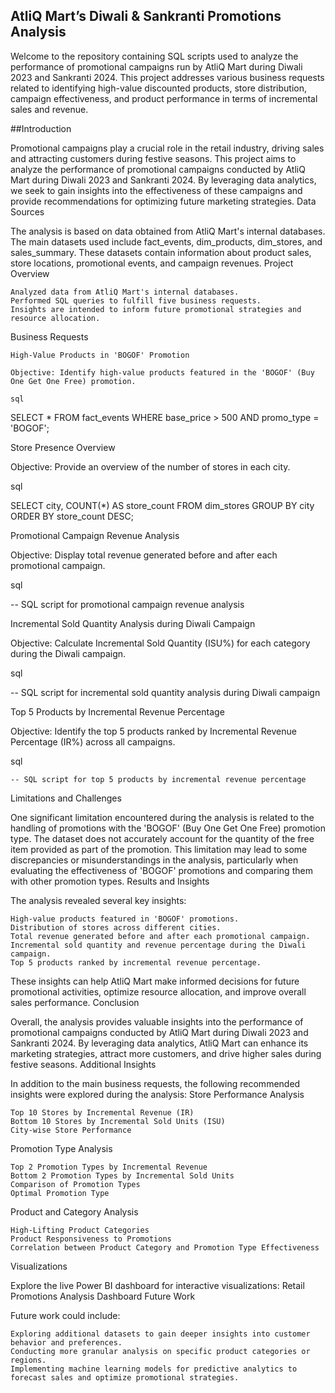 ## AtliQ Mart’s Diwali & Sankranti Promotions Analysis

Welcome to the repository containing SQL scripts used to analyze the performance of promotional campaigns run by AtliQ Mart during Diwali 2023 and Sankranti 2024. This project addresses various business requests related to identifying high-value discounted products, store distribution, campaign effectiveness, and product performance in terms of incremental sales and revenue.

##Introduction

Promotional campaigns play a crucial role in the retail industry, driving sales and attracting customers during festive seasons. This project aims to analyze the performance of promotional campaigns conducted by AtliQ Mart during Diwali 2023 and Sankranti 2024. By leveraging data analytics, we seek to gain insights into the effectiveness of these campaigns and provide recommendations for optimizing future marketing strategies.
Data Sources

The analysis is based on data obtained from AtliQ Mart's internal databases. The main datasets used include fact_events, dim_products, dim_stores, and sales_summary. These datasets contain information about product sales, store locations, promotional events, and campaign revenues.
Project Overview

    Analyzed data from AtliQ Mart's internal databases.
    Performed SQL queries to fulfill five business requests.
    Insights are intended to inform future promotional strategies and resource allocation.

Business Requests

    High-Value Products in 'BOGOF' Promotion

    Objective: Identify high-value products featured in the 'BOGOF' (Buy One Get One Free) promotion.

    sql

SELECT * 
FROM fact_events 
WHERE base_price > 500 
AND promo_type = 'BOGOF';

Store Presence Overview

Objective: Provide an overview of the number of stores in each city.

sql

SELECT city, COUNT(*) AS store_count
FROM dim_stores
GROUP BY city
ORDER BY store_count DESC;

Promotional Campaign Revenue Analysis

Objective: Display total revenue generated before and after each promotional campaign.

sql

-- SQL script for promotional campaign revenue analysis

Incremental Sold Quantity Analysis during Diwali Campaign

Objective: Calculate Incremental Sold Quantity (ISU%) for each category during the Diwali campaign.

sql

-- SQL script for incremental sold quantity analysis during Diwali campaign

Top 5 Products by Incremental Revenue Percentage

Objective: Identify the top 5 products ranked by Incremental Revenue Percentage (IR%) across all campaigns.

sql

    -- SQL script for top 5 products by incremental revenue percentage

Limitations and Challenges

One significant limitation encountered during the analysis is related to the handling of promotions with the 'BOGOF' (Buy One Get One Free) promotion type. The dataset does not accurately account for the quantity of the free item provided as part of the promotion. This limitation may lead to some discrepancies or misunderstandings in the analysis, particularly when evaluating the effectiveness of 'BOGOF' promotions and comparing them with other promotion types.
Results and Insights

The analysis revealed several key insights:

    High-value products featured in 'BOGOF' promotions.
    Distribution of stores across different cities.
    Total revenue generated before and after each promotional campaign.
    Incremental sold quantity and revenue percentage during the Diwali campaign.
    Top 5 products ranked by incremental revenue percentage.

These insights can help AtliQ Mart make informed decisions for future promotional activities, optimize resource allocation, and improve overall sales performance.
Conclusion

Overall, the analysis provides valuable insights into the performance of promotional campaigns conducted by AtliQ Mart during Diwali 2023 and Sankranti 2024. By leveraging data analytics, AtliQ Mart can enhance its marketing strategies, attract more customers, and drive higher sales during festive seasons.
Additional Insights

In addition to the main business requests, the following recommended insights were explored during the analysis:
Store Performance Analysis

    Top 10 Stores by Incremental Revenue (IR)
    Bottom 10 Stores by Incremental Sold Units (ISU)
    City-wise Store Performance

Promotion Type Analysis

    Top 2 Promotion Types by Incremental Revenue
    Bottom 2 Promotion Types by Incremental Sold Units
    Comparison of Promotion Types
    Optimal Promotion Type

Product and Category Analysis

    High-Lifting Product Categories
    Product Responsiveness to Promotions
    Correlation between Product Category and Promotion Type Effectiveness

Visualizations

Explore the live Power BI dashboard for interactive visualizations: Retail Promotions Analysis Dashboard
Future Work

Future work could include:

    Exploring additional datasets to gain deeper insights into customer behavior and preferences.
    Conducting more granular analysis on specific product categories or regions.
    Implementing machine learning models for predictive analytics to forecast sales and optimize promotional strategies.
